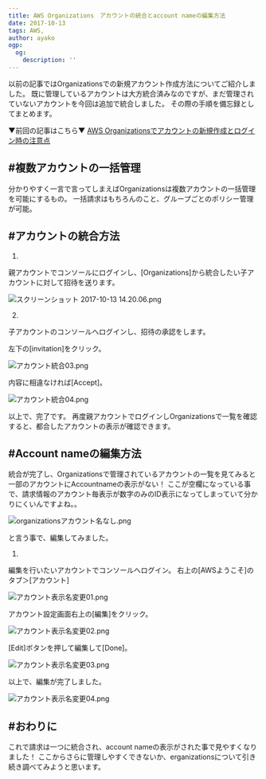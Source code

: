 ```yaml
---
title: AWS Organizations　アカウントの統合とaccount nameの編集方法
date: 2017-10-13
tags: AWS,
author: ayako
ogp:
  og:
    description: ''
---
```



以前の記事ではOrganizationsでの新規アカウント作成方法についてご紹介しました。
既に管理しているアカウントは大方統合済みなのですが、まだ管理されていないアカウントを今回は追加で統合しました。
その際の手順を備忘録としてまとめます。

▼前回の記事はこちら▼
[AWS Organizationsでアカウントの新規作成とログイン時の注意点
](http://qiita.com/ai-2723/items/d82d072debdbf6d15b34)

#複数アカウントの一括管理
---

分かりやすく一言で言ってしまえばOrganizationsは複数アカウントの一括管理を可能にするもの。
一括請求はもちろんのこと、グループごとのポリシー管理が可能。

#アカウントの統合方法
---

1.
親アカウントでコンソールにログインし、[Organizations]から統合したい子アカウントに対して招待を送ります。

![スクリーンショット 2017-10-13 14.20.06.png](https://qiita-image-store.s3.amazonaws.com/0/174392/51e0ba7a-3d7b-638f-0c9f-383f8bc0a7c7.png)

2.
子アカウントのコンソールへログインし、招待の承認をします。

左下の[invitation]をクリック。

![アカウント統合03.png](https://qiita-image-store.s3.amazonaws.com/0/174392/797ec632-12c0-2429-9e3b-efd797fd9d47.png)

内容に相違なければ[Accept]。

![アカウント統合04.png](https://qiita-image-store.s3.amazonaws.com/0/174392/c19c7753-1a63-5822-7f09-2e97c8bc4e5f.png)


以上で、完了です。
再度親アカウントでログインしOrganizationsで一覧を確認すると、都合したアカウントの表示が確認できます。

#Account nameの編集方法
---

統合が完了し、Organizationsで管理されているアカウントの一覧を見てみると一部のアカウントにAccountnameの表示がない！
ここが空欄になっている事で、請求情報のアカウント毎表示が数字のみのID表示になってしまっていて分かりにくいんですよね。。

![organizationsアカウント名なし.png](https://qiita-image-store.s3.amazonaws.com/0/174392/30ab4e6a-af3c-deb6-ec9b-8e00dd7f87ff.png)

と言う事で、編集してみました。

1.
編集を行いたいアカウントでコンソールへログイン。
右上の[AWSようこそ]のタブ＞[アカウント]

![アカウント表示名変更01.png](https://qiita-image-store.s3.amazonaws.com/0/174392/02c42903-4f02-a072-23ec-9abf23a1365c.png)

アカウント設定画面右上の[編集]をクリック。

![アカウント表示名変更02.png](https://qiita-image-store.s3.amazonaws.com/0/174392/405cee28-9d5f-4bef-d932-649067510645.png)

[Edit]ボタンを押して編集して[Done]。

![アカウント表示名変更03.png](https://qiita-image-store.s3.amazonaws.com/0/174392/6e759be4-7856-7970-6ccb-f39362faab63.png)

以上で、編集が完了しました。

![アカウント表示名変更04.png](https://qiita-image-store.s3.amazonaws.com/0/174392/a9c6505e-7933-a309-1bd2-9443d4aee1d4.png)


#おわりに
---
これで請求は一つに統合され、account nameの表示がされた事で見やすくなりました！
ここからさらに管理しやすくできないか、erganizationsについて引き続き調べてみようと思います。

